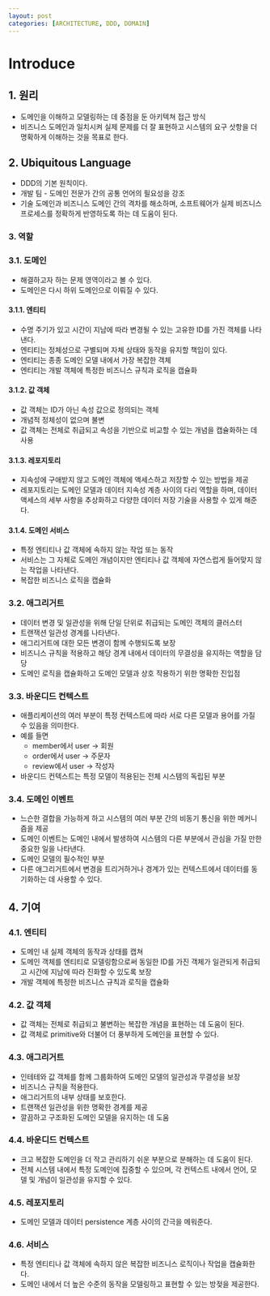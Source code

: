```yaml
---
layout: post
categories: [ARCHITECTURE, DDD, DOMAIN]
---
```


# Introduce

## 1. 원리
- 도메인을 이해하고 모델링하는 데 중점을 둔 아키텍쳐 접근 방식
- 비즈니스 도메인과 일치시켜 실제 문제를 더 잘 표현하고 시스템의 요구 삿항을 더 명확하게 이해하는 것을 목표로 한다.

## 2. Ubiquitous Language
- DDD의 기본 원칙이다.
- 개발 팀 - 도메인 전문가 간의 공통 언어의 필요성을 강조
- 기술 도메인과 비즈니스 도메인 간의 격차를 해소하며, 소프트웨어가 실제 비즈니스 프로세스를 정확하게 반영하도록 하는 데 도움이 된다.

### 3. 역할

### 3.1. 도메인
- 해결하고자 하는 문제 영역이라고 볼 수 있다.
- 도메인은 다시 하위 도메인으로 이뤄질 수 있다.


#### 3.1.1. 엔티티
- 수명 주기가 있고 시간이 지남에 따라 변경될 수 있는 고유한 ID를 가진 객체를 나타낸다.
- 엔티티는 정체성으로 구별되며 자체 상태와 동작을 유지할 책임이 있다.
- 엔티티는 종종 도메인 모델 내에서 가장 복잡한 객체
- 엔티티는 개발 객체에 특정한 비즈니스 규칙과 로직을 캡슐화

#### 3.1.2. 값 객체
- 값 객체는 ID가 아닌 속성 값으로 정의되는 객체
- 개념적 정체성이 없으며 불변
- 값 객체는 전체로 취급되고 속성을 기반으로 비교할 수 있는 개념을 캡슐화하는 데 사용

#### 3.1.3. 레포지토리
- 지속성에 구애받지 않고 도메인 객체에 액세스하고 저장할 수 있는 방법을 제공
- 레포지토리는 도메인 모델과 데이터 지속성 계층 사이의 다리 역할을 하며, 데이터 액세스의 세부 사항을 추상화하고 다양한 데이터 저장 기술을 사용할 수 있게 해준다.

#### 3.1.4. 도메인 서비스
- 특정 엔티티나 값 객체에 속하지 않는 작업 또는 동작
- 서비스는 그 자체로 도메인 개념이지만 엔티티나 값 객체에 자연스럽게 들어맞지 않는 작업을 나타낸다.
- 복잡한 비즈니스 로직을 캡슐화

### 3.2. 애그리거트 
- 데이터 변경 및 일관성을 위해 단일 단위로 취급되는 도메인 객체의 클러스터
- 트랜잭션 일관성 경계를 나타낸다.
- 애그리거트에 대한 모든 변경이 함께 수행되도록 보장
- 비즈니스 규칙을 적용하고 해당 경계 내에서 데이터의 무결성을 유지하는 역할을 담당
- 도메인 로직을 캡슐화하고 도메인 모델과 상호 작용하기 위한 명확한 진입점


### 3.3. 바운디드 컨텍스트
- 애플리케이션의 여러 부분이 특정 컨텍스트에 따라 서로 다른 모델과 용어를 가질 수 있음을 의미한다.
- 예를 들면
  - member에서 user -> 회원
  - order에서 user -> 주문자
  - review에서 user -> 작성자
- 바운디드 컨텍스트는 특정 모델이 적용된는 전체 시스템의 독립된 부분

### 3.4. 도메인 이벤트
- 느슨한 결합을 가능하게 하고 시스템의 여러 부분 간의 비동기 통신을 위한 메커니즘을 제공
- 도메인 이벤트는 도메인 내에서 발생하여 시스템의 다른 부분에서 관심을 가질 만한 중요한 일을 나타낸다.
- 도메인 모델의 필수적인 부분
- 다른 애그리거트에서 변경을 트리거하거나 경계가 있는 컨텍스트에서 데이터를 동기화하는 데 사용할 수 있다.

## 4. 기여

### 4.1. 엔티티
- 도메인 내 실제 객체의 동작과 상태를 캡쳐
- 도메인 객체를 엔티티로 모델링함으로써 동일한 ID를 가진 객체가 일관되게 취급되고 시간에 지남에 따라 진화할 수 있도록 보장
- 개발 객체에 특정한 비즈니스 규칙과 로직을 캡슐화

### 4.2. 값 객체
- 값 객체는 전체로 취급되고 불변하는 복잡한 개념을 표현하는 데 도움이 된다.
- 값 객체로 primitive와 더불어 더 풍부하게 도메인을 표현할 수 있다.

### 4.3. 애그리거트
- 인테테와 값 객체를 함께 그룹화하여 도메인 모델의 일관성과 무결성을 보장
- 비즈니스 규칙을 적용한다.
- 애그리거트의 내부 상태를 보호한다.
- 트랜잭션 일관성을 위한 명확한 경계를 제공
- 깔끔하고 구조화된 도메인 모델을 유지하는 데 도움

### 4.4. 바운디드 컨텍스트
- 크고 복잡한 도메인을 더 작고 관리하기 쉬운 부분으로 분해하는 데 도움이 된다.
- 전체 시스템 내에서 특정 도메인에 집중할 수 있으며, 각 컨텍스트 내에서 언어, 모델 및 개념이 일관성을 유지할 수 있다.

### 4.5. 레포지토리
- 도메인 모델과 데이터 persistence 계층 사이의 간극을 메워준다.

### 4.6. 서비스
- 특정 엔티티나 값 객체에 속하지 않은 복잡한 비즈니스 로직이나 작업을 캡슐화한다.
- 도메인 내에서 더 높은 수준의 동작을 모델링하고 표현할 수 있는 방젖을 제공한다.
